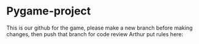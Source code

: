 # Pygame-project
This is our github for the game, please make a new branch before making changes, then push that branch for code review 
Arthur put rules here:
